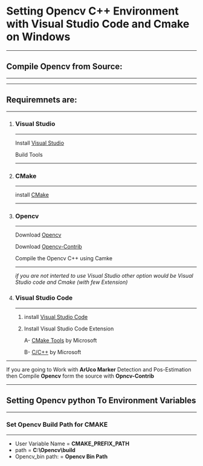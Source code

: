# Setting Opencv C++ Environment with Visual Studio Code and Cmake on Windows

---

## Compile Opencv from Source:

---

---

## **Requiremnets are:**

---

<ol>

<li><h3> <b>Visual Studio</b></h3></li>

---

Install <a href="https://visualstudio.microsoft.com/downloads/">Visual Studio</a>

Build Tools

---

<li><h3> <b>CMake</b></h3></li>

---

install <a href="https://cmake.org/download/">CMake</a>

---

<li><h3> <b>Opencv</b></h3></li>

---

Download <a href="https://opencv.org/releases/" target="_blank">Opencv</a>

Download <a href="https://github.com/opencv/opencv_contrib">Opencv-Contrib</a>

Compile the Opencv C++ using Camke

---

_if you are not interted to use Visual Studio other option would be Visual Studio code and Cmake (with few Extension)_

<li><h3> <b>Visual Studio Code</b></h3></li>

---

1. install <a href="https://code.visualstudio.com/download">Visual Studio Code </a>
2. Install Visual Studio Code Extension

   A- <a href="https://github.com/microsoft/vscode-cmake-tools" > CMake Tools</a> by Microsoft

   B- <a href="https://github.com/microsoft/vscode-cpptools"> C/C++</a> by Microsoft

</ol>

---

If you are going to Work with **ArUco Marker** Detection and Pos-Estimation then Compile **Opencv** form the source with **Opncv-Contrib**

---

## Setting Opencv python To Environment Variables

---

### **Set Opencv Build Path for CMAKE**

---

<ul>
<li> User Variable Name = <strong>CMAKE_PREFIX_PATH</strong></li>

<li> path = <strong>C:\Opencv\build</strong></li>

<li>Opencv_bin path: = <strong> Opencv Bin Path</strong></li>

</ul>
